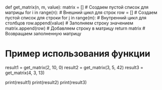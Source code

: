 def get_matrix(n, m, value):
    matrix = []  # Создаем пустой список для матрицы
    for i in range(n):  # Внешний цикл для строк
        row = []  # Создаем пустой список для строки
        for j in range(m):  # Внутренний цикл для столбцов
            row.append(value)  # Заполняем строку значением
        matrix.append(row)  # Добавляем строку в матрицу
    return matrix  # Возвращаем заполненную матрицу

# Пример использования функции
result1 = get_matrix(2, 10, 0)
result2 = get_matrix(3, 5, 42)
result3 = get_matrix(4, 3, 13)

print(result1)
print(result2)
print(result3)
